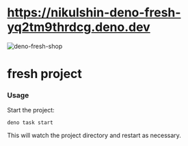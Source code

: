 # https://nikulshin-deno-fresh-yq2tm9thrdcg.deno.dev

![deno-fresh-shop](https://disk.yandex.ru/i/1G0gcmgwhKVQiQ)


# fresh project

### Usage

Start the project:

```
deno task start
```

This will watch the project directory and restart as necessary.
